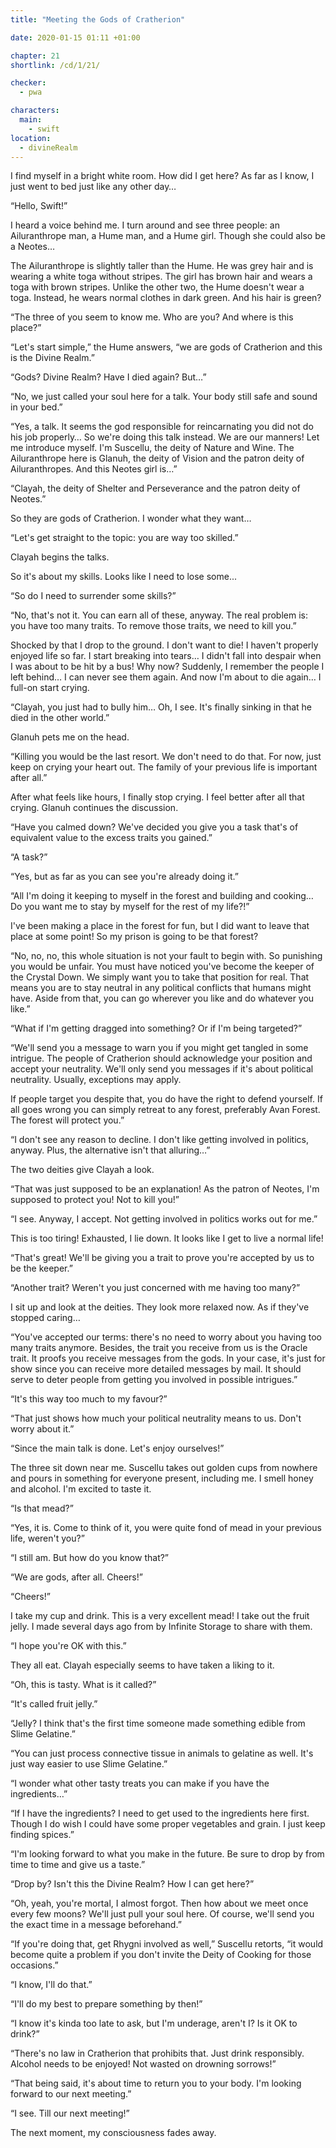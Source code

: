 ```yaml
---
title: "Meeting the Gods of Cratherion"

date: 2020-01-15 01:11 +01:00

chapter: 21
shortlink: /cd/1/21/

checker:
  - pwa

characters:
  main:
    - swift
location:
  - divineRealm
---
```

I find myself in a bright white room.
How did I get here?
As far as I know, I just went to bed just like any other day…

“Hello, Swift!”

I heard a voice behind me.
I turn around and see three people: an Ailuranthrope man, a Hume man, and a Hume girl.
Though she could also be a Neotes…

The Ailuranthrope is slightly taller than the Hume.
He was grey hair and is wearing a white toga without stripes.
The girl has brown hair and wears a toga with brown stripes.
Unlike the other two, the Hume doesn't wear a toga.
Instead, he wears normal clothes in dark green.
And his hair is green?

“The three of you seem to know me.
Who are you?
And where is this place?”

“Let's start simple,” the Hume answers, “we are gods of Cratherion and this is the Divine Realm.”

“Gods? Divine Realm? Have I died again? But…”

“No, we just called your soul here for a talk.
Your body still safe and sound in your bed.”

“Yes, a talk.
It seems the god responsible for reincarnating you did not do his job properly…
So we're doing this talk instead.
We are our manners!
Let me introduce myself.
I'm Suscellu, the deity of Nature and Wine.
The Ailuranthrope here is Glanuh, the deity of Vision and the patron deity of Ailuranthropes.
And this Neotes girl is…”

“Clayah, the deity of Shelter and Perseverance and the patron deity of Neotes.”

So they are gods of Cratherion.
I wonder what they want…

“Let's get straight to the topic: you are way too skilled.”

Clayah begins the talks.

So it's about my skills.
Looks like I need to lose some...

“So do I need to surrender some skills?”

“No, that's not it.
You can earn all of these, anyway.
The real problem is: you have too many traits.
To remove those traits, we need to kill you.”

Shocked by that I drop to the ground.
I don't want to die!
I haven't properly enjoyed life so far.
I start breaking into tears…
I didn't fall into despair when I was about to be hit by a bus! Why now?
Suddenly, I remember the people I left behind…
I can never see them again.
And now I'm about to die again… I full-on start crying.

“Clayah, you just had to bully him…
Oh, I see.
It's finally sinking in that he died in the other world.”

Glanuh pets me on the head.

“Killing you would be the last resort.
We don't need to do that.
For now, just keep on crying your heart out.
The family of your previous life is important after all.”

After what feels like hours, I finally stop crying.
I feel better after all that crying.
Glanuh continues the discussion.

“Have you calmed down?
We've decided you give you a task that's of equivalent value to the excess traits you gained.”

“A task?”

“Yes, but as far as you can see you're already doing it.”

“All I'm doing it keeping to myself in the forest and building and cooking…
Do you want me to stay by myself for the rest of my life?!”

I've been making a place in the forest for fun, but I did want to leave that place at some point!
So my prison is going to be that forest?

“No, no, no, this whole situation is not your fault to begin with.
So punishing you would be unfair.
You must have noticed you've become the keeper of the Crystal Down.
We simply want you to take that position for real.
That means you are to stay neutral in any political conflicts that humans might have.
Aside from that, you can go wherever you like and do whatever you like.”

“What if I'm getting dragged into something? Or if I'm being targeted?”

“We'll send you a message to warn you if you might get tangled in some intrigue.
The people of Cratherion should acknowledge your position and accept your neutrality.
We'll only send you messages if it's about political neutrality.
Usually, exceptions may apply.

If people target you despite that, you do have the right to defend yourself.
If all goes wrong you can simply retreat to any forest, preferably Avan Forest.
The forest will protect you.”

“I don't see any reason to decline.
I don't like getting involved in politics, anyway.
Plus, the alternative isn't that alluring…”

The two deities give Clayah a look.

“That was just supposed to be an explanation!
As the patron of Neotes, I'm supposed to protect you!
Not to kill you!”

“I see. Anyway, I accept.
Not getting involved in politics works out for me.”

This is too tiring! Exhausted, I lie down. It looks like I get to live a normal life!

“That's great! We'll be giving you a trait to prove you're accepted by us to be the keeper.”

“Another trait? Weren't you just concerned with me having too many?”

I sit up and look at the deities.
They look more relaxed now.
As if they've stopped caring…

“You've accepted our terms: there's no need to worry about you having too many traits anymore.
Besides, the trait you receive from us is the Oracle trait.
It proofs you receive messages from the gods.
In your case, it's just for show since you can receive more detailed messages by mail.
It should serve to deter people from getting you involved in possible intrigues.”

“It's this way too much to my favour?”

“That just shows how much your political neutrality means to us. Don't worry about it.”

“Since the main talk is done. Let's enjoy ourselves!”

The three sit down near me.
Suscellu takes out golden cups from nowhere and pours in something for everyone present, including me.
I smell honey and alcohol.
I'm excited to taste it.

“Is that mead?”

“Yes, it is. Come to think of it, you were quite fond of mead in your previous life, weren't you?”

“I still am. But how do you know that?”

“We are gods, after all. Cheers!”

“Cheers!”

I take my cup and drink.
This is a very excellent mead!
I take out the fruit jelly.
I made several days ago from by Infinite Storage to share with them.

“I hope you're OK with this.”

They all eat.
Clayah especially seems to have taken a liking to it.

“Oh, this is tasty. What is it called?”

“It's called fruit jelly.”

“Jelly? I think that's the first time someone made something edible from Slime Gelatine.”

“You can just process connective tissue in animals to gelatine as well.
It's just way easier to use Slime Gelatine.”

“I wonder what other tasty treats you can make if you have the ingredients…”

“If I have the ingredients?
I need to get used to the ingredients here first.
Though I do wish I could have some proper vegetables and grain.
I just keep finding spices.”

“I'm looking forward to what you make in the future.
Be sure to drop by from time to time and give us a taste.”

“Drop by? Isn't this the Divine Realm? How I can get here?”

“Oh, yeah, you're mortal, I almost forgot.
Then how about we meet once every few moons?
We'll just pull your soul here.
Of course, we'll send you the exact time in a message beforehand.”

“If you're doing that, get Rhygni involved as well,” Suscellu retorts, “it would become quite a problem if you don't invite the Deity of Cooking for those occasions.”

“I know, I'll do that.”

“I'll do my best to prepare something by then!”

“I know it's kinda too late to ask, but I'm underage, aren't I? Is it OK to drink?”

“There's no law in Cratherion that prohibits that.
Just drink responsibly.
Alcohol needs to be enjoyed! Not wasted on drowning sorrows!”

“That being said, it's about time to return you to your body.
I'm looking forward to our next meeting.”

“I see. Till our next meeting!”

The next moment, my consciousness fades away.
